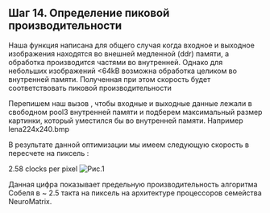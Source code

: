 ## Шаг 14. Определение пиковой производительности  



Наша функция написана для общего случая когда входное и выходное изображения находятся во внешней медленной (ddr) памяти, а обработка производится частями во внутренней.
Однако для небольших изображений <64kB возможна обработка целиком во внутренней памяти. Полученная при этом скорость будет соответствовать пиковой производительности 

Перепишем наш вызов , чтобы входные и выходные данные лежали в свободном pool3 внутренней памяти и подберем максимальный размер картинки, который уместился бы во внутренней памяти. 
Например lena224x240.bmp

В результате данной оптимизации мы имеем следующую скорость в пересчете на пиксель : 

2.58 clocks per pixel
![Рис.1](http://savepic.su/5804203.png)

Данная цифра показывает предельную производительность алгоритма Собеля в ~ 2.5 такта на пиксель на архитектуре процессоров семейства NeuroMatrix.







